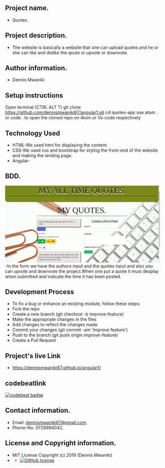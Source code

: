 ## Project name.
- Quotes.

## Project description.
- The website is basically a website that one can upload quotes and he or she can like and dislike the qoute or upvote or downvote.

## Author information.
 - Dennis Mwaniki
 
## Setup instructions 
Open terminal (CTRL ALT T)
git clone https://github.com/dennismwaniki67/angular1.git
cd quotes-app
use atom . or code . to open the cloned repo on Atom or Vs-code respectively

## Technology Used
 - HTML-We used html for displaying the content.
 - CSS-We used css and bootstrap for styling the front-end of the website and making the landing page.
 - Angular-

## BDD.
 <img src="src/assets/quotes.png">
 -In the form we have the authors input and the quotes input and also you can upvote and downvote the project.When one put a quote it must desplay when submitted and indicate the time it has been posted.
 
## Development Process
 - To fix a bug or enhance an existing module, follow these steps:
 - Fork the repo
 - Create a new branch (git checkout -b improve-feature)
 - Make the appropriate changes in the files
 - Add changes to reflect the changes made
 - Commit your changes (git commit -am 'Improve feature')
 - Push to the branch (git push origin improve-feature)
 - Create a Pull Request
## Project's live Link

 - https://dennismwaniki67.github.io/angular1/
 ## codebeatlink
[![codebeat badge](https://codebeat.co/badges/8803441d-b7e0-4be2-bca9-b141880b83d1)](https://codebeat.co/projects/github-com-dennismwaniki67-angular1-master)

## Contact information.
 - Email: dennismwaniki67@gmail.com.
 - Phone-No: 0729994042.
## License and Copyright information.
 - MIT License Copyright (c) 2019 (Dennis Mwaniki)
 - - [![GitHub license](https://img.shields.io/github/license/Naereen/StrapDown.js.svg)](https://github.com/Naereen/StrapDown.js/blob/master/LICENSE)
